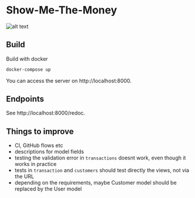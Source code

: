 # Show-Me-The-Money

![alt text](https://media.giphy.com/media/9HQRIttS5C4Za/giphy.gif)

## Build
Build with docker
```bash
docker-compose up
```
You can access the server on http://localhost:8000.

## Endpoints
See http://localhost:8000/redoc.

## Things to improve
- CI, GitHub flows etc
- descriptions for model fields
- testing the validation error in `transactions` doesnt work, even though it works in practice
- tests in `transaction` and `customers` should test directly the views, not via the URL
- depending on the requirements, maybe Customer model should be replaced by the User model

